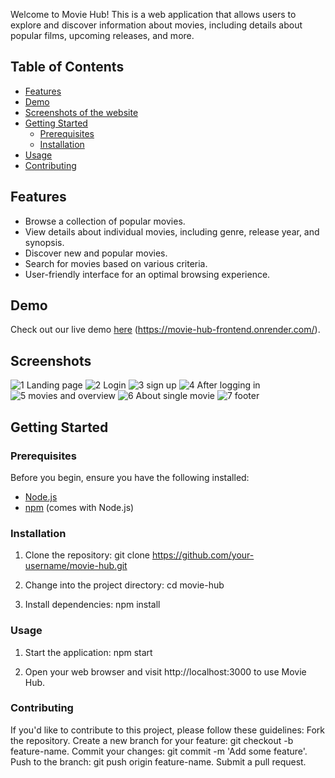 Welcome to Movie Hub! This is a web application that allows users to explore and discover information about movies, including details about popular films, upcoming releases, and more.

## Table of Contents

- [Features](#features)
- [Demo](#demo)
- [Screenshots of the website](#screenshots)
- [Getting Started](#getting-started)
  - [Prerequisites](#prerequisites)
  - [Installation](#installation)
- [Usage](#usage)
- [Contributing](#contributing)

## Features

- Browse a collection of popular movies.
- View details about individual movies, including genre, release year, and synopsis.
- Discover new and popular movies.
- Search for movies based on various criteria.
- User-friendly interface for an optimal browsing experience.

## Demo

Check out our live demo [here](#) (https://movie-hub-frontend.onrender.com/).

## Screenshots
![1 Landing page](https://github.com/Anupriya2508/Movie_Hub/assets/89139657/dbeecae9-dd72-4684-941d-3c725958ceaa)
![2 Login](https://github.com/Anupriya2508/Movie_Hub/assets/89139657/e25b4303-d398-43ac-9867-6ce9a3c8a4f4)
![3 sign up](https://github.com/Anupriya2508/Movie_Hub/assets/89139657/3d04ed22-e7b9-48fe-b60b-4728eb81f2b4)
![4 After logging in](https://github.com/Anupriya2508/Movie_Hub/assets/89139657/f489e705-94c3-4a6e-baaa-70d71d48a25b)
![5 movies and overview](https://github.com/Anupriya2508/Movie_Hub/assets/89139657/9e8be958-03fa-42ff-9927-ab2a0a66527d)
![6 About single movie](https://github.com/Anupriya2508/Movie_Hub/assets/89139657/f0cb901f-fb51-4679-83a3-cdb7ffa710c4)
![7 footer](https://github.com/Anupriya2508/Movie_Hub/assets/89139657/ffb13859-9e7a-485f-a15e-ef5f9a2c57c9)

## Getting Started

### Prerequisites

Before you begin, ensure you have the following installed:

- [Node.js](https://nodejs.org/)
- [npm](https://www.npmjs.com/) (comes with Node.js)

### Installation

1. Clone the repository:
   git clone https://github.com/your-username/movie-hub.git

2. Change into the project directory:
   cd movie-hub
   
4. Install dependencies:
   npm install
   
### Usage
1. Start the application:
   npm start
   
2. Open your web browser and visit http://localhost:3000 to use Movie Hub.

### Contributing
If you'd like to contribute to this project, please follow these guidelines:
  Fork the repository.
  Create a new branch for your feature: git checkout -b feature-name.
  Commit your changes: git commit -m 'Add some feature'.
  Push to the branch: git push origin feature-name.
  Submit a pull request.
